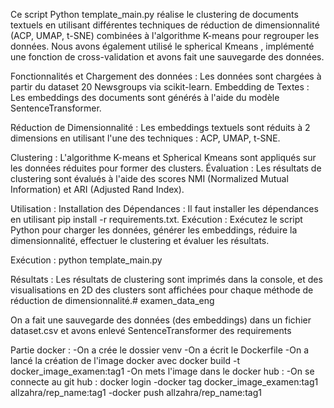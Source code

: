 Ce script Python template_main.py réalise le clustering de documents textuels en utilisant différentes techniques de réduction de dimensionnalité (ACP, UMAP, t-SNE) combinées à l'algorithme K-means pour regrouper les données. Nous avons également utilisé le spherical Kmeans , implémenté une fonction de cross-validation  et avons fait une sauvegarde des données.

Fonctionnalités et Chargement des données : 
Les données sont chargées à partir du dataset 20 Newsgroups via scikit-learn. 
Embedding de Textes : Les embeddings des documents sont générés à l'aide du modèle SentenceTransformer. 

 Réduction de Dimensionnalité : Les embeddings textuels sont réduits à 2 dimensions en utilisant l'une des techniques : ACP, UMAP, t-SNE.
 
 Clustering : L'algorithme K-means et Spherical Kmeans sont appliqués sur les données réduites pour former des clusters.
 Évaluation : Les résultats de clustering sont évalués à l'aide des scores NMI (Normalized Mutual Information) et ARI (Adjusted Rand Index).

Utilisation :
Installation des Dépendances : Il faut installer les dépendances en utilisant pip install -r requirements.txt. 
Exécution : Exécutez le script Python pour charger les données, générer les embeddings, réduire la dimensionnalité, effectuer le clustering et évaluer les résultats.

Exécution :
python template_main.py 

Résultats : 
Les résultats de clustering sont imprimés dans la console, et des visualisations en 2D des clusters sont affichées pour chaque méthode de réduction de dimensionnalité.# examen_data_eng

On  a fait une sauvegarde des données (des embeddings) dans un fichier dataset.csv et avons enlevé SentenceTransformer des requirements


Partie docker :
-On a crée le dossier venv
-On a écrit le Dockerfile
-On a lancé la création de l'image docker avec docker build -t docker_image_examen:tag1
-On mets l'image dans le docker hub :
   -On se connecte au git hub  : docker login
   -docker tag docker_image_examen:tag1 allzahra/rep_name:tag1
   -docker push allzahra/rep_name:tag1




